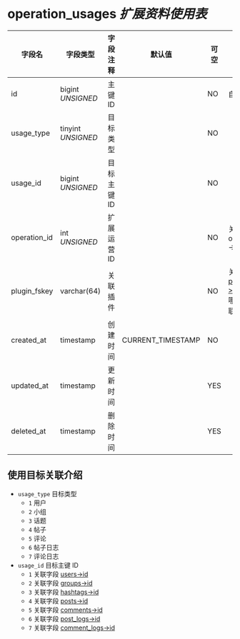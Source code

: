 # operation_usages *扩展资料使用表*

| 字段名 | 字段类型 | 字段注释 | 默认值 | 可空 | 备注 |
| --- | --- | --- | --- | --- | --- |
| id | bigint *UNSIGNED* | 主键 ID |  | NO | 自动递赠 |
| usage_type | tinyint *UNSIGNED* | 目标类型 |  | NO |  |
| usage_id | bigint *UNSIGNED* | 目标主键 ID |  | NO |  |
| operation_id | int *UNSIGNED* | 扩展运营 ID |  | NO | 关联字段 operations->id |
| plugin_fskey | varchar(64) | 关联插件 |  | NO | 关联字段 [plugins->fskey](../plugins/plugins.md)<br>哪个插件关联的 |
| created_at | timestamp | 创建时间 | CURRENT_TIMESTAMP | NO |  |
| updated_at | timestamp | 更新时间 |  | YES |  |
| deleted_at | timestamp | 删除时间 |  | YES |  |

## 使用目标关联介绍

- `usage_type` 目标类型
    - `1` 用户
    - `2` 小组
    - `3` 话题
    - `4` 帖子
    - `5` 评论
    - `6` 帖子日志
    - `7` 评论日志
- `usage_id` 目标主键 ID
    - `1` 关联字段 [users->id](../users/users.md)
    - `2` 关联字段 [groups->id](../contents/groups.md)
    - `3` 关联字段 [hashtags->id](../contents/hashtags.md)
    - `4` 关联字段 [posts->id](../contents/posts.md)
    - `5` 关联字段 [comments->id](../contents/comments.md)
    - `6` 关联字段 [post_logs->id](../contents/post-logs.md)
    - `7` 关联字段 [comment_logs->id](../contents/comment-logs.md)
